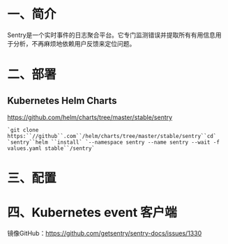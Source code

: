 # **一、简介**



Sentry是一个实时事件的日志聚合平台。它专门监测错误并提取所有有用信息用于分析，不再麻烦地依赖用户反馈来定位问题。

# **二、部署**

## Kubernetes Helm Charts

https://github.com/helm/charts/tree/master/stable/sentry

```
`git clone https:``//github``.com``/helm/charts/tree/master/stable/sentry``cd` `sentry``helm ``install` `--namespace sentry --name sentry --wait -f values.yaml stable``/sentry`
```





# **三、配置**



# 四、Kubernetes event 客户端



镜像GitHub：https://github.com/getsentry/sentry-docs/issues/1330


  
